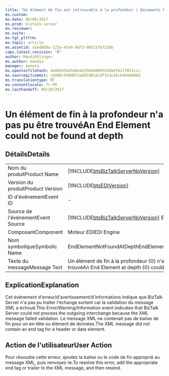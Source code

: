 ```yaml
---
title: "Un élément de fin est introuvable à la profondeur | Documents Microsoft"
ms.custom: 
ms.date: 06/08/2017
ms.prod: biztalk-server
ms.reviewer: 
ms.suite: 
ms.tgt_pltfrm: 
ms.topic: article
ms.assetid: a1edb60a-122a-4fe9-8d73-96521fe7326b
caps.latest.revision: "8"
author: MandiOhlinger
ms.author: mandia
manager: anneta
ms.openlocfilehash: 4a90265b4348e4d35b66099f426b6f6177851ccc
ms.sourcegitcommit: cb908c540d8f1a692d01dc8f313e16cb4b4e696d
ms.translationtype: MT
ms.contentlocale: fr-FR
ms.lasthandoff: 09/20/2017
---
```

# <a name="an-end-element-could-not-be-found-at-depth"></a><span data-ttu-id="a742a-102">Un élément de fin à la profondeur n'a pas pu être trouvé</span><span class="sxs-lookup"><span data-stu-id="a742a-102">An End Element could not be found at depth</span></span>
## <a name="details"></a><span data-ttu-id="a742a-103">Détails</span><span class="sxs-lookup"><span data-stu-id="a742a-103">Details</span></span>  
  
|||  
|-|-|  
|<span data-ttu-id="a742a-104">Nom du produit</span><span class="sxs-lookup"><span data-stu-id="a742a-104">Product Name</span></span>|[!INCLUDE[btsBizTalkServerNoVersion](../includes/btsbiztalkservernoversion-md.md)]|  
|<span data-ttu-id="a742a-105">Version du produit</span><span class="sxs-lookup"><span data-stu-id="a742a-105">Product Version</span></span>|[!INCLUDE[btsEDIVersion](../includes/btsediversion-md.md)]|  
|<span data-ttu-id="a742a-106">ID d'événement</span><span class="sxs-lookup"><span data-stu-id="a742a-106">Event ID</span></span>|-|  
|<span data-ttu-id="a742a-107">Source de l'événement</span><span class="sxs-lookup"><span data-stu-id="a742a-107">Event Source</span></span>|[!INCLUDE[btsBizTalkServerNoVersion](../includes/btsbiztalkservernoversion-md.md)]<span data-ttu-id="a742a-108"> EDI</span><span class="sxs-lookup"><span data-stu-id="a742a-108"> EDI</span></span>|  
|<span data-ttu-id="a742a-109">Composant</span><span class="sxs-lookup"><span data-stu-id="a742a-109">Component</span></span>|<span data-ttu-id="a742a-110">Moteur EDI</span><span class="sxs-lookup"><span data-stu-id="a742a-110">EDI Engine</span></span>|  
|<span data-ttu-id="a742a-111">Nom symbolique</span><span class="sxs-lookup"><span data-stu-id="a742a-111">Symbolic Name</span></span>|<span data-ttu-id="a742a-112">EndElementNotFoundAtDepth</span><span class="sxs-lookup"><span data-stu-id="a742a-112">EndElementNotFoundAtDepth</span></span>|  
|<span data-ttu-id="a742a-113">Texte du message</span><span class="sxs-lookup"><span data-stu-id="a742a-113">Message Text</span></span>|<span data-ttu-id="a742a-114">Un élément de fin à la profondeur {0} n'a pas pu être trouvé</span><span class="sxs-lookup"><span data-stu-id="a742a-114">An End Element at depth {0} could not be found</span></span>|  
  
## <a name="explanation"></a><span data-ttu-id="a742a-115">Explication</span><span class="sxs-lookup"><span data-stu-id="a742a-115">Explanation</span></span>  
 <span data-ttu-id="a742a-116">Cet événement d'erreur/d'avertissement/d'informations indique que BizTalk Server n'a pas pu traiter l'échange sortant car la validation du message XML a échoué.</span><span class="sxs-lookup"><span data-stu-id="a742a-116">This Error/Warning/Information event indicates that BizTalk Server could not process the outgoing interchange because the XML message failed validation.</span></span> <span data-ttu-id="a742a-117">Le message XML ne contenait pas de balise de fin pour un en-tête ou élément de données.</span><span class="sxs-lookup"><span data-stu-id="a742a-117">The XML message did not contain an end tag for a header or data element.</span></span>  
  
## <a name="user-action"></a><span data-ttu-id="a742a-118">Action de l'utilisateur</span><span class="sxs-lookup"><span data-stu-id="a742a-118">User Action</span></span>  
 <span data-ttu-id="a742a-119">Pour résoudre cette erreur, ajoutez la balise ou le code de fin approprié au message XML, puis renvoyez-le.</span><span class="sxs-lookup"><span data-stu-id="a742a-119">To resolve this error, add the appropriate end tag or trailer to the XML message, and then resend.</span></span>